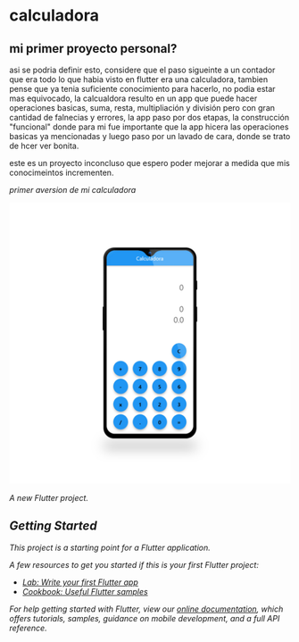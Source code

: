 # calculadora

## mi primer proyecto personal? 

asi se podria definir esto, considere que el paso sigueinte a un contador que era todo lo que habia visto en flutter era una calculadora, tambien pense que ya tenia suficiente conocimiento para hacerlo,
no podia estar mas equivocado, la calcualdora resulto en un app  que puede hacer operaciones basicas, suma, resta, multipliación y división  pero con gran cantidad de falnecias y errores, la app paso por dos etapas, la construcción "funcional"  donde para mi fue importante que la app hicera las operaciones basicas ya mencionadas y luego paso por un lavado de cara, donde  se trato de hcer ver bonita.

este es un proyecto inconcluso que espero poder mejorar a medida que mis conocimeintos incrementen.

<i> primer aversion de mi calculadora
<p align="center"><img src = "/assets/imagenes/calculadorav1.jpg" alt="primera version de la app">





A new Flutter project.

## Getting Started

This project is a starting point for a Flutter application.

A few resources to get you started if this is your first Flutter project:

- [Lab: Write your first Flutter app](https://flutter.dev/docs/get-started/codelab)
- [Cookbook: Useful Flutter samples](https://flutter.dev/docs/cookbook)

For help getting started with Flutter, view our
[online documentation](https://flutter.dev/docs), which offers tutorials,
samples, guidance on mobile development, and a full API reference.
